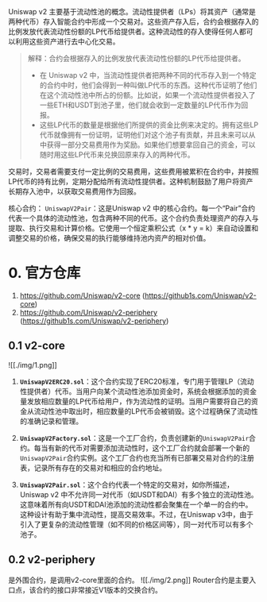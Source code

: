 Uniswap v2 主要基于流动性池的概念。流动性提供者（LPs）将其资产（通常是两种代币）存入智能合约中形成一个交易对。这些资产存入后，合约会根据存入的比例发放代表流动性份额的LP代币给提供者。这种流动性的存入使得任何人都可以利用这些资产进行去中心化交易。

> 解释：合约会根据存入的比例发放代表流动性份额的LP代币给提供者。
> - 在 Uniswap v2 中，当流动性提供者把两种不同的代币存入到一个特定的合约中时，他们会得到一种叫做LP代币的东西。这种代币证明了他们在这个流动性池中所占的份额。比如说，如果一个流动性提供者投入了一些ETH和USDT到池子里，他们就会收到一定数量的LP代币作为回报。
> - 这些LP代币的数量是根据他们所提供的资金比例来决定的。拥有这些LP代币就像拥有一份证明，证明他们对这个池子有贡献，并且未来可以从中获得一部分交易费用作为奖励。如果他们想要拿回自己的资金，可以随时用这些LP代币来兑换回原来存入的两种代币。

交易时，交易者需要支付一定比例的交易费用，这些费用被累积在合约中，并按照LP代币的持有比例，定期分配给所有流动性提供者。这种机制鼓励了用户将资产长期存入池中，以获取交易费用作为回报。

核心合约：
`UniswapV2Pair`：这是Uniswap v2 中的核心合约。每一个“Pair”合约代表一个具体的流动性池，包含两种不同的代币。这个合约负责处理资产的存入与提取、执行交易和计算价格。它使用一个恒定乘积公式（x * y = k）来自动设置和调整交易的价格，确保交易的执行能够维持池内资产的相对价值。

# 0. 官方仓库

1. https://github.com/Uniswap/v2-core (https://github1s.com/Uniswap/v2-core)
2. https://github.com/Uniswap/v2-periphery (https://github1s.com/Uniswap/v2-periphery)

## 0.1 v2-core
![[./img/1.png]]
1. **`UniswapV2ERC20.sol`**：这个合约实现了ERC20标准，专门用于管理LP（流动性提供者）代币。当用户向某个流动性池添加资金时，系统会根据添加的资金量发放相应数量的LP代币给用户，作为流动性的证明。当用户需要将自己的资金从流动性池中取出时，相应数量的LP代币会被销毁。这个过程确保了流动性的准确记录和管理。

2. **`UniswapV2Factory.sol`**：这是一个工厂合约，负责创建新的`UniswapV2Pair`合约。每当有新的代币对需要添加流动性时，这个工厂合约就会部署一个新的`UniswapV2Pair`合约实例。这个工厂合约也充当所有已部署交易对合约的注册表，记录所有存在的交易对和相应的合约地址。

3. **`UniswapV2Pair.sol`**：这个合约代表一个特定的交易对，如你所描述，Uniswap v2 中不允许同一对代币（如USDT和DAI）有多个独立的流动性池。这意味着所有向USDT和DAI池添加的流动性都会聚集在一个单一的合约中。这种设计有助于集中流动性，提高交易效率。不过，在Uniswap v3中，由于引入了更复杂的流动性管理（如不同的价格区间等），同一对代币可以有多个池子。

## 0.2 v2-periphery
是外围合约，是调用v2-core里面的合约。
![[./img/2.png]]
Router合约是主要入口点，该合约的接口非常接近V1版本的交换合约。








